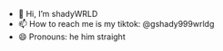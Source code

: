 - 👋 Hi, I’m shadyWRLD
- 📫 How to reach me is my tiktok: @gshady999wrldg
- 😄 Pronouns: he him straight
